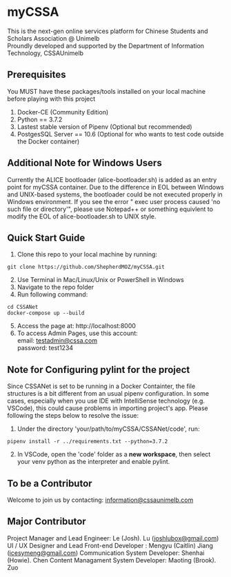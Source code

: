 # myCSSA 
This is the next-gen online services platform for Chinese Students and Scholars Association @ Unimelb <br>
Proundly developed and supported by the Department of Information Technology, CSSAUnimelb
## Prerequisites
You MUST have these packages/tools installed on your local machine before playing with this project
1. Docker-CE (Community Edition)
2. Python == 3.7.2
3. Lastest stable version of Pipenv (Optional but recommended)
4. PostgesSQL Server == 10.6 (Optional for who wants to test code outside the Docker container)
## Additional Note for Windows Users
Currently the ALICE bootloader (alice-bootloader.sh) is added as an entry point for myCSSA container. Due to the difference in EOL between Windows and UNIX-based systems, the bootloader could be not executed properly in Windows environment. If you see the error " exec user process caused 'no such file or directory'", please use Notepad++ or something equivlent to modify the EOL of alice-bootloader.sh to UNIX style.
## Quick Start Guide
1. Clone this repo to your local machine by running: 
```
git clone https://github.com/ShepherdMOZ/myCSSA.git
```
2. Use Terminal in Mac/Linux/Unix or PowerShell in Windows
3. Navigate to the repo folder
4. Run following command:
```
cd CSSANet
docker-compose up --build 
```
5. Access the page at: http://localhost:8000
6. To access Admin Pages, use this account:
 <br> email: testadmin@cssa.com
 <br> password: test1234
 
## Note for Configuring pylint for the project
Since CSSANet is set to be running in a Docker Containter, the file structures is a bit different from an usual pipenv configuration. In some cases, especially when you use IDE with IntelliSense technology (e.g. VSCode), this could cause problems in importing project's app. Please following the steps below to resolve the issue:
1. Under the directory 'your/path/to/myCSSA/CSSANet/code', run:
```
pipenv install -r ../requirements.txt --python=3.7.2
```
2. In VSCode, open the 'code' folder as a __new workspace__, then select your venv python as the interpreter and enable pylint.

## To be a Contributor
Welcome to join us by contacting: information@cssaunimelb.com

## Major Contributor
Project Manager and Lead Engineer: Le (Josh). Lu (joshlubox@gmail.com)
UI / UX Designer and Lead Front-end Developer : Mengyu (Caitlin) Jiang (icesymeng@gmail.com)
Communication System Developer: Shenhai (Howie). Chen
Content Managament System Developer: Maoting (Brook). Zuo
